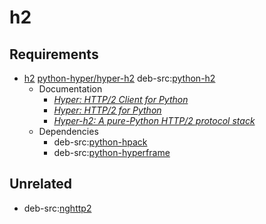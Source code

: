 # h2

## Requirements
* [h2](https://pypi.org/project/h2/) [python-hyper/hyper-h2](https://github.com/python-hyper/hyper-h2) deb-src:[python-h2](https://tracker.debian.org/pkg/python-h2)
  * Documentation
    * [*Hyper: HTTP/2 Client for Python*](http://hyper.readthedocs.io)
    * [*Hyper: HTTP/2 for Python*](https://python-hyper.org)
    * [*Hyper-h2: A pure-Python HTTP/2 protocol stack*](https://python-hyper.org/h2)
  * Dependencies
    * deb-src:[python-hpack](https://tracker.debian.org/pkg/python-hpack)
    * deb-src:[python-hyperframe](https://tracker.debian.org/pkg/python-hyperframe)

## Unrelated
* deb-src:[nghttp2](https://tracker.debian.org/pkg/nghttp2)
